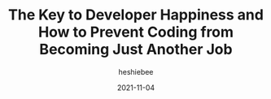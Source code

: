 ---
author: heshiebee
date: 2021-11-04
permalink: false
publisher: thepracticaldev
tags:
  - career
  - meta
target_url: https://dev.to/heshiebee/the-key-to-developer-happiness-and-how-to-prevent-coding-from-becoming-just-another-job-4m60
title: The Key to Developer Happiness and How to Prevent Coding from Becoming Just Another Job
---